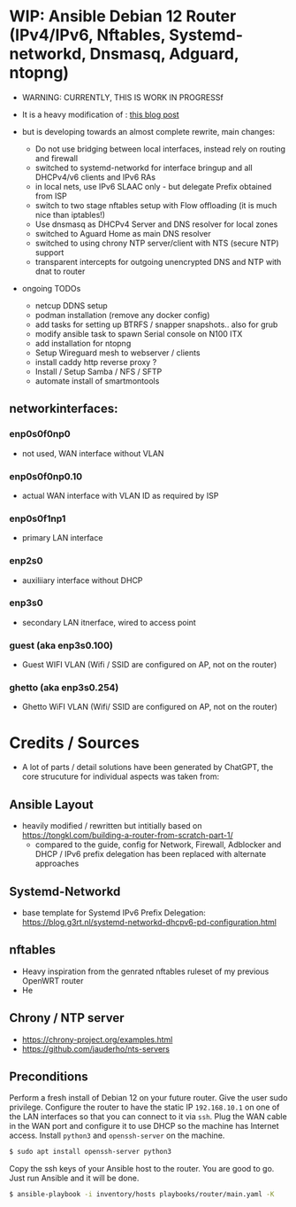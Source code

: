 # WIP: Ansible Debian 12 Router (IPv4/IPv6, Nftables, Systemd-networkd, Dnsmasq, Adguard, ntopng)

- WARNING: CURRENTLY, THIS IS WORK IN PROGRESSf

- It is a heavy modification of : [this blog post](https://tongkl.com/building-a-router-from-scratch-part-1/)
- but is developing towards an almost complete rewrite, main changes:
  - Do not use bridging between local interfaces, instead rely on routing and firewall
  - switched to systemd-networkd for interface bringup and all DHCPv4/v6 clients and IPv6 RAs
  - in local nets, use IPv6 SLAAC only - but delegate Prefix obtained from ISP
  - switch to two stage nftables setup with Flow offloading (it is much nice than iptables!) 
  - Use dnsmasq as DHCPv4 Server and DNS resolver for local zones
  - switched to Aguard Home as main DNS resolver
  - switched to using chrony NTP server/client with NTS (secure NTP) support
  - transparent intercepts for outgoing unencrypted DNS and NTP with dnat to router
  
- ongoing TODOs
  - netcup DDNS setup
  - podman installation (remove any docker config)
  - add tasks for setting up BTRFS / snapper snapshots.. also for grub
  - modify ansible task to spawn Serial console on N100 ITX 
  - add installation for ntopng
  - Setup Wireguard mesh to webserver / clients
  - install caddy http reverse proxy ?
  - Install / Setup Samba / NFS / SFTP
  - automate install of smartmontools


## networkinterfaces:

### enp0s0f0np0
 - not used, WAN interface without VLAN

###  enp0s0f0np0.10
- actual WAN interface with VLAN ID as required by ISP
### enp0s0f1np1
 - primary LAN interface
### enp2s0
 - auxiliiary interface without DHCP
### enp3s0
 - secondary LAN itnerface, wired to access point
  
### guest (aka enp3s0.100)
 - Guest WIFI VLAN (Wifi / SSID are configured on AP, not on the router)
  
### ghetto (aka enp3s0.254)
 - Ghetto WiFI VLAN (Wifi/ SSID are configured on AP, not on the router)


# Credits / Sources

- A lot of parts / detail solutions have been generated by ChatGPT, the core strucuture for individual aspects was taken from:

## Ansible Layout
- heavily modified / rewritten but intitially based on https://tongkl.com/building-a-router-from-scratch-part-1/
  - compared to the guide, config for Network, Firewall, Adblocker and DHCP / IPv6 prefix delegation has been replaced with alternate approaches

## Systemd-Networkd
- base template for Systemd IPv6 Prefix Delegation: https://blog.g3rt.nl/systemd-networkd-dhcpv6-pd-configuration.html

## nftables
- Heavy inspiration from the genrated nftables ruleset of my previous OpenWRT router
- He

## Chrony / NTP server
- https://chrony-project.org/examples.html
- https://github.com/jauderho/nts-servers





## Preconditions

Perform a fresh install of Debian 12 on your future router. Give the user sudo privilege. Configure the router to have the static IP `192.168.10.1` on one of the LAN interfaces so that you can connect to it via `ssh`. Plug the WAN cable in the WAN port and configure it to use DHCP so the machine has Internet access. Install `python3` and `openssh-server` on the machine.

``` bash
$ sudo apt install openssh-server python3
```

Copy the ssh keys of your Ansible host to the router. You are good to go. Just run Ansible and it will be done.

``` bash
$ ansible-playbook -i inventory/hosts playbooks/router/main.yaml -K
```